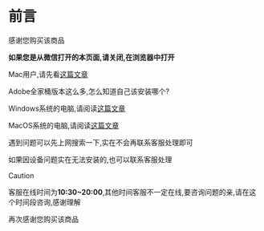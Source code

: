 # 前言

感谢您购买该商品

**如果您是从微信打开的本页面,请关闭,在浏览器中打开**

Mac用户,请先看[这篇文章](Mac用户必看.md)

Adobe全家桶版本这么多,怎么知道自己该安装哪个?

Windows系统的电脑,请阅读[这篇文章](Windows系统查看版本号方法.md)

MacOS系统的电脑,请阅读[这篇文章](MacOS系统查看版本号及芯片方法.md)

遇到问题可以先上网搜索一下,实在不会再联系客服处理即可

如果因设备问题实在无法安装的,也可以联系客服处理

> [!caution]
>
> 客服在线时间为**10:30~20:00**,其他时间客服不一定在线,要咨询问题的亲,请在这个时间段咨询,感谢理解

再次感谢您购买该商品